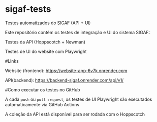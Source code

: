 # sigaf-tests
Testes automatizados do SIGAF (API + UI)

Este repositório contém os testes de integração e UI do sistema SIGAF:

Testes da API (Hoppscotch + Newman)

Testes de UI do website com Playwright
  
#Links

Website (frontend): https://website-app-6v7k.onrender.com

API(backend): https://backend-sigaf.onrender.com/api/v1/

#Como executar os testes no GitHub

A cada `push` ou `pull request`, os testes de UI Playwright são executados automaticamente via GitHub Actions

A coleção da API está disponível para ser rodada com o Hoppscotch

